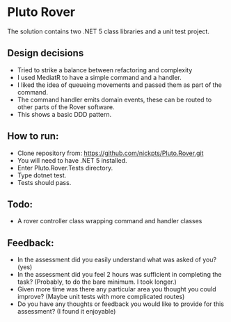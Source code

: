 # Pluto Rover 

The solution contains two .NET 5 class libraries and a unit test project.

## Design decisions
- Tried to strike a balance between refactoring and complexity
- I used MediatR to have a simple command and a handler.
- I liked the idea of queueing movements and passed them as part of the command.
- The command handler emits domain events, these can be routed to other parts of the Rover software.
- This shows a basic DDD pattern. 

## How to run:
* Clone repository from: https://github.com/nickpts/Pluto.Rover.git
* You will need to have .NET 5 installed. 
* Enter Pluto.Rover.Tests directory.
* Type dotnet test. 
* Tests should pass.

## Todo:
* A rover controller class wrapping command and handler classes

## Feedback:
* In the assessment did you easily understand what was asked of you? (yes)
* In the assessment did you feel 2 hours was sufficient in completing the task? (Probably, to do the bare minimum. I took longer.)
* Given more time was there any particular area you thought you could improve? (Maybe unit tests with more complicated routes)
* Do you have any thoughts or feedback you would like to provide for this assessment? (I found it enjoyable)
